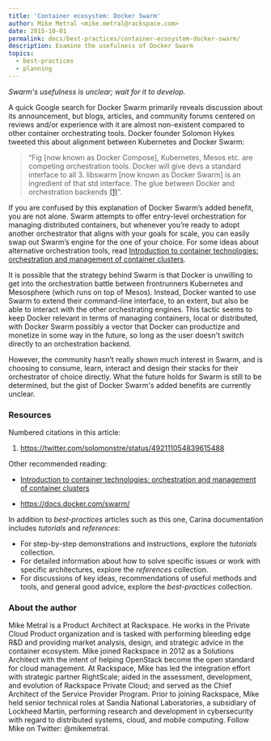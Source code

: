 ```yaml
---
title: 'Container ecosystem: Docker Swarm'
author: Mike Metral <mike.metral@rackspace.com>
date: 2015-10-01
permalink: docs/best-practices/container-ecosystem-docker-swarm/
description: Examine the usefulness of Docker Swarm
topics:
  - best-practices
  - planning
---
```


*Swarm's usefulness is unclear; wait for it to develop.*

A quick Google search for Docker Swarm primarily reveals discussion about
its announcement, but blogs, articles, and community forums centered on
reviews and/or experience with it are almost non-existent compared to
other container orchestrating tools. Docker founder Solomon Hykes
tweeted this about alignment between Kubernetes and Docker Swarm:

> “Fig [now known as Docker Compose], Kubernetes, Mesos etc. are
> competing orchestration tools. Docker will give devs a standard interface to all 3.
> libswarm [now known as Docker Swarm] is an ingredient of that std interface. The
> glue between Docker and orchestration backends [(1)](#resources)”.

If you are confused by this explanation of Docker Swarm’s added benefit,
you are not alone. Swarm attempts to offer entry-level
orchestration for managing distributed containers, but whenever you’re
ready to adopt another orchestrator that aligns with your goals for
scale, you can easily swap out Swarm’s engine for the one of your
choice. For some ideas about alternative orchestration tools, read
[Introduction to container technologies: orchestration and management of container clusters](../container-technologies-orchestration-clusters).

It is possible that the strategy behind Swarm is that
Docker is unwilling to get into the orchestration battle between
frontrunners Kubernetes and Mesosphere (which
runs on top of Mesos). Instead, Docker wanted to use Swarm to extend their
command-line interface, to an extent, but also be able to interact with the
other orchestrating engines. This tactic seems to keep
Docker relevant in terms of managing containers, local or
distributed, with Docker Swarm possibly a vector that Docker can productize
and monetize in some way in the future, so long as the user doesn't switch directly to an orchestration backend.

However, the community hasn’t really shown much
interest in Swarm, and is choosing to consume, learn, interact and
design their stacks for their orchestrator of choice directly. What
the future holds for Swarm is still to be determined, but the gist of
Docker Swarm's added benefits are currently unclear.

<a name="resources"></a>
### Resources

Numbered citations in this article:

1. <https://twitter.com/solomonstre/status/492111054839615488>

Other recommended reading:

- [Introduction to container technologies: orchestration and management of container clusters](../container-technologies-orchestration-clusters)

- <https://docs.docker.com/swarm/>

In addition to *best-practices* articles such as this one,
Carina documentation includes *tutorials* and *references*:

* For step-by-step demonstrations and instructions, explore the *tutorials* collection.
* For detailed information about how to solve specific issues or work with specific architectures,
  explore the *references* collection.
* For discussions of key ideas, recommendations of useful methods and tools, and
  general good advice, explore the *best-practices* collection.

### About the author

Mike Metral is a Product Architect at Rackspace. He works in the Private Cloud Product organization and is tasked with performing bleeding edge R&D and providing market analysis, design, and strategic advice in the container ecosystem. Mike joined Rackspace in 2012 as a Solutions Architect with the intent of helping OpenStack become the open standard for cloud management. At Rackspace, Mike has led the integration effort with strategic partner RightScale; aided in the assessment, development, and evolution of Rackspace Private Cloud; and served as the Chief Architect of the Service Provider Program. Prior to joining Rackspace, Mike held senior technical roles at Sandia National Laboratories, a subsidiary of Lockheed Martin, performing research and development in cybersecurity with regard to distributed systems, cloud, and mobile computing. Follow Mike on Twitter: @mikemetral.
